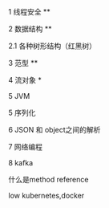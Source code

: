 1 线程安全   **

2 数据结构  **

2.1 各种树形结构（红黑树）

3 范型  **

4 流对象 *

5 JVM

5 序列化

6 JSON 和 object之间的解析

7 网络编程

8 kafka

什么是method reference

 
low kubernetes,docker
